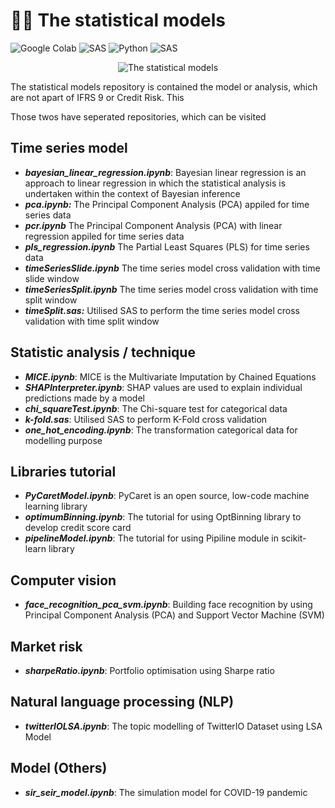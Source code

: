 # ✍🏻 The statistical models

![Google Colab](https://img.shields.io/badge/Editor-Google%20Colab-brightgreen)
![SAS](https://img.shields.io/badge/Editor-SAS-brightgreen)
![Python](https://img.shields.io/badge/Code-Python-blue)
![SAS](https://img.shields.io/badge/Code-SAS-blue)

<p align="center">
  <img src="https://research.phoenix.edu/sites/default/files/blogpost/images/statistical-analysis-hero.jpg" alt="The statistical models"/>
</p>

The statistical models repository is contained the model or analysis, which are not apart of IFRS 9 or Credit Risk. This


Those twos have seperated repositories, which can be visited

## Time series model
* ***bayesian_linear_regression.ipynb***: Bayesian linear regression is an approach to linear regression in which the statistical analysis is undertaken within the context of Bayesian inference
* ***pca.ipynb:*** The Principal Component Analysis (PCA) appiled for time series data
* ***pcr.ipynb*** The Principal Component Analysis (PCA) with linear regression appiled for time series data
* ***pls_regression.ipynb*** The Partial Least Squares (PLS) for time series data
* ***timeSeriesSlide.ipynb*** The time series model cross validation with time slide window
* ***timeSeriesSplit.ipynb*** The time series model cross validation with time split window
* ***timeSplit.sas:*** Utilised SAS to perform the time series model cross validation with time split window

## Statistic analysis / technique
* ***MICE.ipynb***: MICE is the Multivariate Imputation by Chained Equations
* ***SHAPInterpreter.ipynb***: SHAP values are used to explain individual predictions made by a model
* ***chi_squareTest.ipynb***: The Chi-square test for categorical data
* ***k-fold.sas***: Utilised SAS to perform K-Fold cross validation
* ***one_hot_encoding.ipynb***: The transformation categorical data for modelling purpose

## Libraries tutorial
* ***PyCaretModel.ipynb***: PyCaret is an open source, low-code machine learning library
* ***optimumBinning.ipynb***: The tutorial for using OptBinning library to develop credit score card
* ***pipelineModel.ipynb***: The tutorial for using Pipiline module in scikit-learn library

## Computer vision
* ***face_recognition_pca_svm.ipynb***: Building face recognition by using Principal Component Analysis (PCA) and Support Vector Machine (SVM)

## Market risk
* ***sharpeRatio.ipynb***: Portfolio optimisation using Sharpe ratio

## Natural language processing (NLP)
* ***twitterIOLSA.ipynb***: The topic modelling of TwitterIO Dataset using LSA Model

## Model (Others)
* ***sir_seir_model.ipynb***: The simulation model for COVID-19 pandemic
